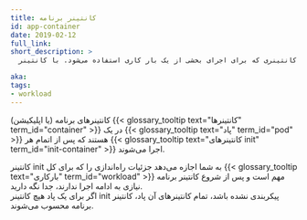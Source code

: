 ```yaml
---
title: کانتینر برنامه
id: app-container
date: 2019-02-12
full_link:
short_description: >
  کانتینری که برای اجرای بخشی از یک بار کاری استفاده می‌شود. با کانتینر init مقایسه کنید.

aka:
tags:
- workload
---
```

 کانتینرهای برنامه (یا اپلیکیشن) {{< glossary_tooltip text="کانتینرها" term_id="container" >}} در یک {{< glossary_tooltip text="پاد" term_id="pod" >}} هستند که پس از اتمام هر {{< glossary_tooltip text="کانتینر‌های init" term_id="init-container" >}} اجرا می‌شوند.

<!--more-->

کانتینر init به شما اجازه می‌دهد جزئیات راه‌اندازی را که برای کل {{< glossary_tooltip text="بارکاری" term_id="workload" >}} مهم است و پس از شروع کانتینر برنامه نیازی به ادامه اجرا ندارند، جدا نگه دارید.  
اگر برای یک پاد هیچ کانتینر init پیکربندی نشده باشد، تمام کانتینرهای آن پاد، کانتینر برنامه محسوب می‌شوند.

